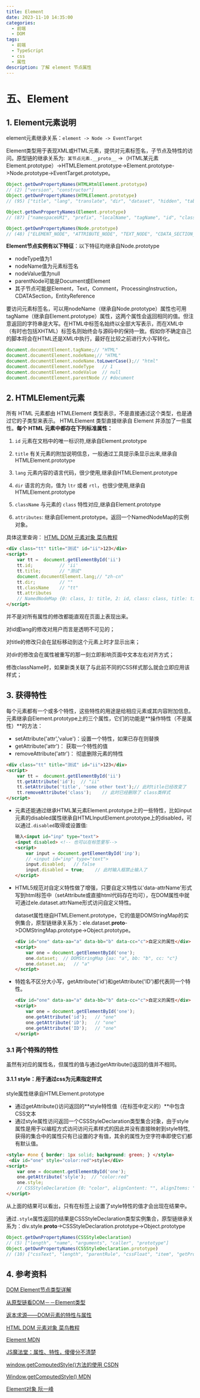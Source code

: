 ```yaml
---
title: Element
date: 2023-11-10 14:35:00
categories:
  - 前端
  - DOM
tags:
  - 前端
  - TypeScript
  - css
  - 属性
description: 了解 element 节点属性
---
```



# 五、Element

## 1. Element元素说明

element元素继承关系：`element -> Node -> EventTarget`

Element类型用于表现XML或HTML元素，提供对元素标签名，子节点及特性的访问。原型链的继承关系为:` 某节点元素.__proto__` ->（HTML某元素Element.prototype）->HTMLElement.prototype->Element.prototype->Node.prototype->EventTarget.prototype。

```javascript
Object.getOwnPropertyNames(HTMLHtmlElement.prototype)
// (2) ["version", "constructor"]
Object.getOwnPropertyNames(HTMLElement.prototype)
// (95) ["title", "lang", "translate", "dir", "dataset", "hidden", "tabIndex", "accessKey", "draggable", "spellcheck", "contentEditable", "isContentEditable", "offsetParent", "offsetTop", "offsetLeft", "offsetWidth", "offsetHeight", "style", "innerText", "outerText", "onabort", "onblur", "oncancel", "oncanplay", "oncanplaythrough", "onchange", "onclick", "onclose", "oncontextmenu", "oncuechange", "ondblclick", "ondrag", "ondragend", "ondragenter", "ondragleave", "ondragover", "ondragstart", "ondrop", "ondurationchange", "onemptied", "onended", "onerror", "onfocus", "oninput", "oninvalid", "onkeydown", "onkeypress", "onkeyup", "onload", "onloadeddata", "onloadedmetadata", "onloadstart", "onmousedown", "onmouseenter", "onmouseleave", "onmousemove", "onmouseout", "onmouseover", "onmouseup", "onmousewheel", "onpause", "onplay", "onplaying", "onprogress", "onratechange", "onreset", "onresize", "onscroll", "onseeked", "onseeking", "onselect", "onstalled", "onsubmit", "onsuspend", "ontimeupdate", "ontoggle", "onvolumechange", "onwaiting", "onwheel", "onauxclick", "ongotpointercapture", "onlostpointercapture", "onpointerdown", "onpointermove", "onpointerup", "onpointercancel", "onpointerover", "onpointerout", "onpointerenter", "onpointerleave", "nonce", "click", "focus", "blur", "constructor"]

Object.getOwnPropertyNames(Element.prototype)
// (87) ["namespaceURI", "prefix", "localName", "tagName", "id", "className", "classList", "slot", "attributes", "shadowRoot", "assignedSlot", "innerHTML", "outerHTML", "scrollTop", "scrollLeft", "scrollWidth", "scrollHeight", "clientTop", "clientLeft", "clientWidth", "clientHeight", "onbeforecopy", "onbeforecut", "onbeforepaste", "oncopy", "oncut", "onpaste", "onsearch", "onselectstart", "previousElementSibling", "nextElementSibling", "children", "firstElementChild", "lastElementChild", "childElementCount", "onwebkitfullscreenchange", "onwebkitfullscreenerror", "setPointerCapture", "releasePointerCapture", "hasPointerCapture", "hasAttributes", "getAttributeNames", "getAttribute", "getAttributeNS", "setAttribute", "setAttributeNS", "removeAttribute", "removeAttributeNS", "hasAttribute", "hasAttributeNS", "getAttributeNode", "getAttributeNodeNS", "setAttributeNode", "setAttributeNodeNS", "removeAttributeNode", "closest", "matches", "webkitMatchesSelector", "attachShadow", "getElementsByTagName", "getElementsByTagNameNS", "getElementsByClassName", "insertAdjacentElement", "insertAdjacentText", "insertAdjacentHTML", "requestPointerLock", "getClientRects", "getBoundingClientRect", "scrollIntoView", "scrollIntoViewIfNeeded", "animate", "before", "after", "replaceWith", "remove", "prepend", "append", "querySelector", "querySelectorAll", "webkitRequestFullScreen", "webkitRequestFullscreen", "scroll", "scrollTo", "scrollBy", "createShadowRoot", "getDestinationInsertionPoints", "constructor"]

Object.getOwnPropertyNames(Node.prototype)
// (48) ["ELEMENT_NODE", "ATTRIBUTE_NODE", "TEXT_NODE", "CDATA_SECTION_NODE", "ENTITY_REFERENCE_NODE", "ENTITY_NODE", "PROCESSING_INSTRUCTION_NODE", "COMMENT_NODE", "DOCUMENT_NODE", "DOCUMENT_TYPE_NODE", "DOCUMENT_FRAGMENT_NODE", "NOTATION_NODE", "DOCUMENT_POSITION_DISCONNECTED", "DOCUMENT_POSITION_PRECEDING", "DOCUMENT_POSITION_FOLLOWING", "DOCUMENT_POSITION_CONTAINS", "DOCUMENT_POSITION_CONTAINED_BY", "DOCUMENT_POSITION_IMPLEMENTATION_SPECIFIC", "nodeType", "nodeName", "baseURI", "isConnected", "ownerDocument", "parentNode", "parentElement", "childNodes", "firstChild", "lastChild", "previousSibling", "nextSibling", "nodeValue", "textContent", "hasChildNodes", "getRootNode", "normalize", "cloneNode", "isEqualNode", "isSameNode", "compareDocumentPosition", "contains", "lookupPrefix", "lookupNamespaceURI", "isDefaultNamespace", "insertBefore", "appendChild", "replaceChild", "removeChild", "constructor"]
```

**Element节点实例有以下特征**：以下特征均继承自Node.prototype

- nodeType值为1
- nodeName值为元素标签名
- nodeValue值为null
- parentNode可能是Document或Element
- 其子节点可能是Element，Text，Comment，ProcessingInstruction，CDATASection，EntityReference

要访问元素标签名，可以用nodeName（继承自Node.prototype）属性也可用tagName（继承自Element.prototype）属性，这两个属性会返回相同的值。但注意返回的字符串是大写。在HTML中标签名始终以全部大写表示，而在XML中（有时也包括XHTML）标签名则始终会与源码中的保持一致。假如你不确定自己的脚本将会在HTML还是XML中执行，最好在比较之前进行大小写转化。

```javascript
document.documentElement.tagName;// "HTML"
document.documentElement.nodeName;// "HTML"
document.documentElement.nodeName.toLowerCase();// "html"
document.documentElement.nodeType	// 1
document.documentElement.nodeValue	// null
document.documentElement.parentNode	// #document
```



## 2. HTMLElement元素

 所有 HTML 元素都由 HTMLElement 类型表示，不是直接通过这个类型，也是通过它的子类型来表示。 HTMLElement 类型直接继承自 Element 并添加了一些属性。**每个 HTML 元素中都存在下列标准属性：**

1. `id` 元素在文档中的唯一标识符,继承自Element.prototype

2. `title` 有关元素的附加说明信息，一般通过工具提示条显示出来,继承自HTMLElement.prototype

3. `lang` 元素内容的语言代码，很少使用,继承自HTMLElement.prototype

4. `dir` 语言的方向，值为 `ltr` 或者 `rtl`，也很少使用,继承自HTMLElement.prototype

5. `className` 与元素的 `class` 特性对应,继承自Element.prototype

6. `attributes`: 继承自Element.prototype。返回一个NamedNodeMap的实例对象。

    

具体这里查询： [HTML DOM 元素对象 菜鸟教程](http://www.runoob.com/jsref/dom-obj-all.html)

```html
<div class="tt" title="测试" id="ii">123</div>
<script>
    var tt =  document.getElementById('ii')
    tt.id;			// 'ii'
    tt.title;		// "测试"
    document.documentElement.lang;// "zh-cn"
    tt.dir;			// ""
    tt.className	// "tt"
    tt.attributes
    // NamedNodeMap {0: class, 1: title, 2: id, class: class, title: title, id: id, length: 3}
</script>

```

并不是对所有属性的修改都能直观在页面上表现出来。 

对id或lang的修改对用户而言是透明不可见的；

 对title的修改只会在鼠标移动到这个元素上时才显示出来；

 对dir的修改会在属性被重写的那一刻立即影响页面中文本左右对齐方式；

 修改className时，如果新类关联了与此前不同的CSS样式那么就会立即应用该样式；



## 3. 获得特性

每个元素都有一个或多个特性，这些特性的用途是给相应元素或其内容附加信息。元素继承自Element.prototype上的三个属性，它们的功能是**操作特性（不是属性）**的方法：

- setAttribute('attr','value')：设置一个特性，如果已存在则替换
- getAttribute('attr')： 获取一个特性的值
- removeAttribute('attr')： 彻底删除元素的特性

```html
<div class="tt" title="测试" id="ii">123</div>
<script>
    var tt =  document.getElementById('ii')
    tt.getAttribute('id');	// "ii"
    tt.setAttribute('title', 'some other text');// 此时title已经改变了
    tt.removeAttribute('class');	// 此时已经删除了 class类样式
</script>
```

- 元素还能通过继承HTML某元素Element.prototype上的一些特性，比如input元素的disabled属性继承自HTMLInputElement.prototype上的disabled，可以通过`.disabled`取得或设置值:

  ```html
  输入<input id="inp" type="text">
  <input disabled> <!-- 也可以在标签里写-->
  <script>
      var input = document.getElementById('inp');
      // <input id="inp" type="text">
      input.disabled;	// false
      input.disabled = true;	// 此时输入框禁止输入了
  </script>
  ```

- HTML5规范对自定义特性做了增强，只要自定义特性以'data-attrName'形式写到html标签中（setAttribute或直接html代码存在均可），在DOM属性中就可通过ele.dataset.attrName形式访问自定义特性。

  dataset属性继自HTMLElement.prototype，它的值是DOMStringMap的实例集合，原型链继承关系为：ele.dataset.__proto__->DOMStringMap.prototype->Object.prototype。

  ```html
  <div id="one" data-aa="a" data-bb="b" data-cc="c">自定义的属性</div>
  <script>
      var one = document.getElementById('one');
      one.dataset;	// DOMStringMap {aa: "a", bb: "b", cc: "c"}
      one.dataset.aa;	// "a"
  </script>
  ```

- 特姓名不区分大小写，getAttribute('id')和getAttribute('ID')都代表同一个特性。

  ```html
  <div id="one" data-aa="a" data-bb="b" data-cc="c">自定义的属性</div>
  <script>
      var one = document.getElementById('one');
      one.getAttribute('id');	// "one"
      one.getAttribute('iD');	// "one"
      one.getAttribute('ID');	// "one"
  </script>
  ```

### 3.1 两个特殊的特性

虽然有对应的属性名，但属性的值与通过getAttribute()返回的值并不相同。

#### 3.1.1 style：用于通过css为元素指定样式

style属性继承自HTMLElement.prototype

- 通过getAttribute()访问返回的**style特性值（在标签中定义的）**中包含CSS文本
- 通过style属性访问返回一个CSSStyleDeclaration类型集合对象，由于style属性是用于以编程方式访问访问元素样式的因此并没有直接映射到style特性,获得的集合中的属性只有已设置的才有值，其余的属性为空字符串即使它们都有默认值。

```html
<style> #one { border: 1px solid; background: green; } </style>
 <div id="one" style="color:red">style</div>
<script>
    var one = document.getElementById('one');
    one.getAttribute('style');	// "color:red"
    one.style;
    // CSSStyleDeclaration {0: "color", alignContent: "", alignItems: "", alignSelf: "", alignmentBaseline: "", all: "", …}
</script>
```

从上面的结果可以看出，只有在标签上设置了style特性的值才会出现在结果中。

通过`.style`属性返回的结果是CSSStyleDeclaration类型实例集合，原型链继承关系为：div.style.__proto__->CSSStyleDeclaration.prototype->Object.prototype

```javascript
Object.getOwnPropertyNames(CSSStyleDeclaration)
// (5) ["length", "name", "arguments", "caller", "prototype"]
Object.getOwnPropertyNames(CSSStyleDeclaration.prototype)
// (10) ["cssText", "length", "parentRule", "cssFloat", "item", "getPropertyValue", "getPropertyPriority", "setProperty", "removeProperty", "constructor"]
```







## 4. 参考资料

[DOM Element节点类型详解](http://web.jobbole.com/83585/)

[从原型链看DOM－－Element类型](https://www.cnblogs.com/venoral/p/5338795.html)

[返本求源——DOM元素的特性与属性](http://web.jobbole.com/83441/)

[HTML DOM 元素对象 菜鸟教程](http://www.runoob.com/jsref/dom-obj-all.html)

[Element  MDN](https://developer.mozilla.org/zh-CN/docs/Web/API/Element)

[JS魔法堂：属性、特性，傻傻分不清楚](https://www.cnblogs.com/fsjohnhuang/p/3840263.html)

[window.getComputedStyle()方法的使用 CSDN](https://blog.csdn.net/s110902/article/details/73312802?locationNum=12&fps=1)

[Window.getComputedStyle()  MDN](https://developer.mozilla.org/zh-CN/docs/Web/API/Window/getComputedStyle)

[Element对象  阮一峰](http://javascript.ruanyifeng.com/dom/element.html)

